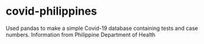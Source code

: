 # covid-philippines
Used pandas to make a simple Covid-19 database containing tests and case numbers. Information from Philippine Department of Health
